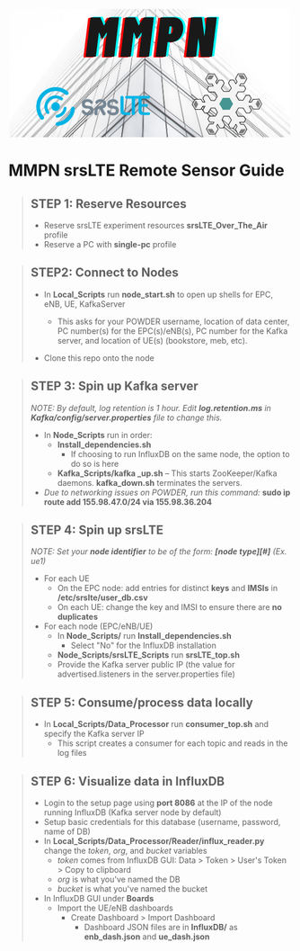 <p align="center">
  <img src="logo.png">
</p>

# MMPN srsLTE Remote Sensor Guide
> ## STEP 1: Reserve Resources
>
> * Reserve srsLTE experiment resources  **srsLTE_Over_The_Air** profile
> * Reserve a PC with **single-pc** profile
>

> ## STEP2: Connect to Nodes
>
> * In **Local_Scripts** run **node_start.sh** to open up shells for EPC, eNB, UE, KafkaServer
>    * This asks for your POWDER username, location of data center, PC number(s) for the EPC(s)/eNB(s), PC number for the Kafka server, and location of UE(s) (bookstore, meb, etc).
>
>
> * Clone this repo onto the node

> ## STEP 3: Spin up Kafka server
> _NOTE: By default, log retention is 1 hour. Edit **log.retention.ms** in **Kafka/config/server.properties** file to change this._
> * In **Node_Scripts** run in order:
>     * **Install_dependencies.sh**
>       * If choosing to run InfluxDB on the same node, the option to do so is here
>     * **Kafka_Scripts/kafka _up.sh** – This starts ZooKeeper/Kafka daemons. **kafka_down.sh** terminates the servers.
> * _Due to networking issues on POWDER, run this command:_ **sudo ip route add 155.98.47.0/24 via 155.98.36.204**

> ## STEP 4: Spin up srsLTE
> _NOTE: Set your **node identifier** to be of the form: **[node type][#]** (Ex. ue1)_
> * For each UE
>    * On the EPC node: add entries for distinct **keys** and **IMSIs** in **/etc/srslte/user_db.csv**
>    * On each UE: change the key and IMSI to ensure there are **no duplicates**
> * For each node (EPC/eNB/UE)
>    * In **Node_Scripts/** run **Install_dependencies.sh**
>       * Select "No" for the InfluxDB installation
>    * **Node_Scripts/srsLTE_Scripts** run **srsLTE_top.sh**
>    * Provide the Kafka server public IP (the value for advertised.listeners in the server.properties file)

> ## STEP 5: Consume/process data locally
> * In **Local_Scripts/Data_Processor** run **consumer_top.sh** and specify the Kafka server IP
>    * This script creates a consumer for each topic and reads in the log files

> ## STEP 6: Visualize data in InfluxDB
> * Login to the setup page using **port 8086** at the IP of the node running InfluxDB (Kafka server node by default)
> * Setup basic credentials for this database (username, password, name of DB)
> * In **Local_Scripts/Data_Processor/Reader/influx_reader.py** change the _token_, _org_, and _bucket_ variables
>   * _token_ comes from InfluxDB GUI: Data > Token > User's Token > Copy to clipboard
>   * _org_ is what you've named the DB
>   * _bucket_ is what you've named the bucket
> * In InfluxDB GUI under **Boards**
>   * Import the UE/eNB dashboards
>     * Create Dashboard > Import Dashboard
>       * Dashboard JSON files are in **InfluxDB/** as **enb_dash.json** and **ue_dash.json**
